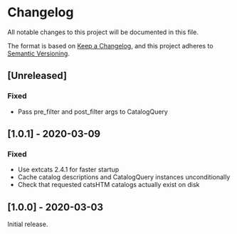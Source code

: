 # Changelog
All notable changes to this project will be documented in this file.

The format is based on [Keep a Changelog](https://keepachangelog.com/en/1.0.0/),
and this project adheres to [Semantic Versioning](https://semver.org/spec/v2.0.0.html).

## [Unreleased]
### Fixed
- Pass pre_filter and post_filter args to CatalogQuery

## [1.0.1] - 2020-03-09
### Fixed
- Use extcats 2.4.1 for faster startup
- Cache catalog descriptions and CatalogQuery instances unconditionally
- Check that requested catsHTM catalogs actually exist on disk

## [1.0.0] - 2020-03-03
Initial release.
